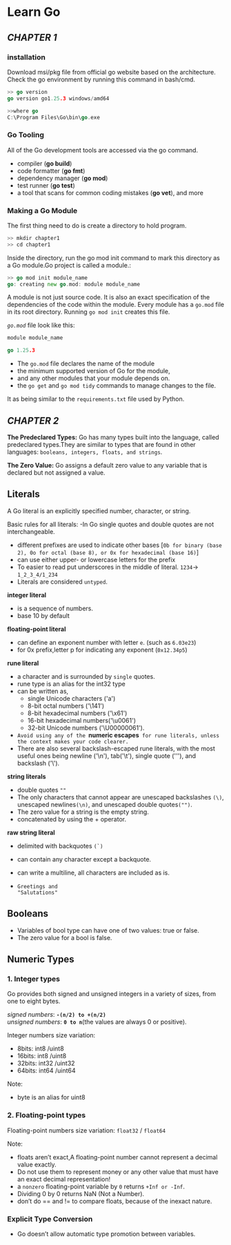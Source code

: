# Learn Go

## *CHAPTER 1*

### installation

Download msi/pkg file from official go website based on the architecture.
Check the go environment by running this command in bash/cmd.

```go
>> go version
go version go1.25.3 windows/amd64

>>where go
C:\Program Files\Go\bin\go.exe
```

### Go Tooling

All of the Go development tools are accessed via the go command.

- compiler (**go build**)
- code formatter (**go fmt**)
- dependency manager (**go mod**)
- test runner (**go test**)
- a tool that scans for common coding mistakes (**go vet**), and more

### Making a Go Module

The first thing need to do is create a directory to hold program.

```go
>> mkdir chapter1
>> cd chapter1
```

Inside the directory, run the go mod init command to mark this directory as a Go
module.Go project is called a module.:

```go
>> go mod init module_name
go: creating new go.mod: module module_name
```

A module is not just source code. It is
also an exact specification of the dependencies of the code within the module. Every
module has a `go.mod` file in its root directory. Running `go mod init` creates this file.

*`go.mod`* file look like this:

```go
module module_name

go 1.25.3
```

- The `go.mod` file declares the name of the module
- the minimum supported version of
  Go for the module,
- and any other modules that your module depends on.
- the `go get` and `go mod tidy`
  commands to manage changes to the file.

It as being similar to the `requirements.txt` file used by Python.

## *CHAPTER 2*

**The Predeclared Types:** Go has many types built into the language, called predeclared types.They
are similar to types that are found in other languages: `booleans, integers, floats, and strings`.

**The Zero Value:** Go assigns a default zero value to any variable that is declared but not assigned a value.

## Literals

A Go literal is an explicitly specified number, character, or string. 

Basic rules for all literals:
-In Go single quotes and double quotes are not interchangeable.
- different prefixes are used to indicate other bases
[`0b for binary (base 2), 0o for octal
(base 8), or 0x for hexadecimal (base 16)`]
- can use either upper- or lowercase letters for the prefix
- To easier to read put underscores in the middle of literal. `1234`-> `1_2_3_4/1_234`
- Literals are considered `untyped`.

**integer literal**  
- is a sequence of numbers.
- base 10 by default

**floating-point literal**
- can define an exponent number with letter `e`. (such as `6.03e23`)
- for 0x prefix,letter p for indicating any exponent (`0x12.34p5`)

**rune literal**
- a character and is surrounded by `single` quotes.
- rune type is an alias for the int32 type
- can be written as,
  - single Unicode characters ('a')
  - 8-bit octal numbers ('\141')
  - 8-bit hexadecimal numbers ('\x61')
  - 16-bit hexadecimal numbers('\u0061')
  - 32-bit Unicode numbers ('\U00000061').
- `Avoid using any of the `**numeric escapes**` for rune literals, unless the context makes your code clearer.`
- There are also several
backslash-escaped rune literals, with the most useful ones being newline ('\n'), tab('\t'), single quote ('\''), and backslash ('\\').

**string literals**

- double quotes `""`
- The only characters that cannot appear are unescaped backslashes `(\)`, unescaped newlines`(\n)`, and unescaped double quotes`("")`.
- The zero value for a string is the empty string.
- concatenated by using the + operator.

**raw string literal**

- delimited with backquotes ``(`)``
- can contain any character except a backquote.
- can write a multiline, all characters are included as is.

- ``Greetings and``\
  ``"Salutations"``

## Booleans

- Variables of bool type can have one of two values: true or false.
- The zero value for a bool is false.

## Numeric Types

### 1. Integer types
Go provides both signed and unsigned integers in a variety of sizes, from one to eight bytes.


*signed numbers*: **`-(n/2) to +(n/2)`**\
*unsigned numbers*: **`0 to n`**(the values are always 0 or positive).

Integer numbers size variation:
- 8bits: int8 /uint8
- 16bits: int8 /uint8
- 32bits: int32 /uint32
- 64bits: int64 /uint64

Note:
- byte is an alias for uint8

### 2. Floating-point types
Floating-point numbers size variation: `float32` / `float64`

Note:
- floats aren’t exact,A floating-point number cannot represent a decimal value exactly.
- Do not use them to represent money or any other value that must have an exact decimal representation!
- a `nonzero` floating-point variable by `0` returns `+Inf or -Inf`.
- Dividing  0 by 0 returns NaN (Not a Number).
- don’t do == and != to compare floats, because of the inexact
nature.

### Explicit Type Conversion

- Go doesn’t allow automatic type promotion between variables.




